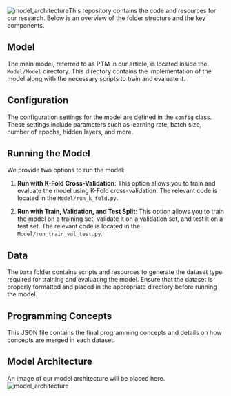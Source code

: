 ![model_architecture](https://github.com/user-attachments/assets/d0cb6c54-f693-47ac-9247-3dcf866a5caa)This repository contains the code and resources for our research. Below is an overview of the folder structure and the key components.

## Model

The main model, referred to as PTM in our article, is located inside the `Model/Model` directory. This directory contains the implementation of the model along with the necessary scripts to train and evaluate it.

## Configuration

The configuration settings for the model are defined in the `config` class. These settings include parameters such as learning rate, batch size, number of epochs, hidden layers, and more.

## Running the Model

We provide two options to run the model:

1. **Run with K-Fold Cross-Validation**: This option allows you to train and evaluate the model using K-Fold cross-validation. The relevant code is located in the `Model/run_k_fold.py`.

2. **Run with Train, Validation, and Test Split**: This option allows you to train the model on a training set, validate it on a validation set, and test it on a test set. The relevant code is located in the `Model/run_train_val_test.py`.

## Data

The `Data` folder contains scripts and resources to generate the dataset type required for training and evaluating the model. Ensure that the dataset is properly formatted and placed in the appropriate directory before running the model.

## Programming Concepts
This JSON file contains the final programming concepts and details on how concepts are merged in each dataset.

## Model Architecture

An image of our model architecture will be placed here.
![model_architecture](https://github.com/user-attachments/assets/77ac3e4b-101f-4cfb-8e31-b8a6fa557e91)

